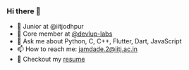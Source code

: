 ### Hi there 👋

<!--
**Tezas-6174/Tezas-6174** is a ✨ _special_ ✨ repository because its `README.md` (this file) appears on your GitHub profile.

Here are some ideas to get you started:


-->
- 🔭 Junior at @iitjodhpur
- 🔭 Core member at [@devlup-labs](https://github.com/devlup-labs)
- 💬 Ask me about Python, C, C++, Flutter, Dart, JavaScript
- 📫 How to reach me: jamdade.2@iitj.ac.in
- 📎 Checkout my [resume](https://tezas-6174.github.io/portfolio/)
